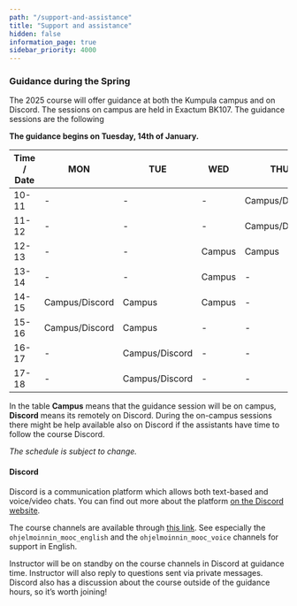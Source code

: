 ```yaml
---
path: "/support-and-assistance"
title: "Support and assistance"
hidden: false
information_page: true
sidebar_priority: 4000
---
```


### Guidance during the Spring

The 2025 course will offer guidance at both the Kumpula campus and on Discord. The sessions on campus are held in Exactum BK107. The guidance sessions are the following

**The guidance begins on Tuesday, 14th of January.**

| Time / Date | MON | TUE | WED | THU | FRI |
|-----|----|----|----|----|----|
| 10-11 | - | - | - | Campus/Discord | - |
| 11-12 | - | - | - | Campus/Discord | - |
| 12-13 | - | - | Campus | Campus | Campus/Discord |
| 13-14 | - | - | Campus | - | Campus/Discord |
| 14-15 | Campus/Discord | Campus | Campus | - | - |
| 15-16 | Campus/Discord | Campus | - | - | - |
| 16-17 | - | Campus/Discord | - | - | - |
| 17-18 | - | Campus/Discord | - | - | - |

In the table **Campus** means that the guidance session will be on campus, **Discord** means its remotely on Discord. During the on-campus sessions there might be help available also on Discord if the assistants have time to follow the course Discord.

*The schedule is subject to change.*

#### Discord

Discord is a communication platform which allows both text-based and voice/video chats. You can find out more about the platform [on the Discord website](https://discord.com/).

The course channels are available through [this link](https://study.cs.helsinki.fi/discord/join/ohjelmoinnin_mooc). See especially the `ohjelmoinnin_mooc_english` and the `ohjelmoinnin_mooc_voice` channels for support in English.

Instructor will be on standby on the course channels in Discord at guidance time. Instructor will also reply to questions sent via private messages. Discord also has a discussion about the course outside of the guidance hours, so it’s worth joining!
